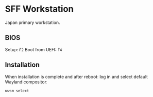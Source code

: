 # SFF Workstation

Japan primary workstation.

## BIOS

Setup: `F2`
Boot from UEFI: `F4`

## Installation

When installation is complete and after reboot: log in and select default
Wayland compositor:

```sh
uwsm select
```
